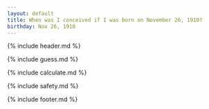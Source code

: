 ```yaml
---
layout: default
title: When was I conceived if I was born on November 26, 1910?
birthday: Nov 26, 1910
---
```


{% include header.md %}

{% include guess.md %}

{% include calculate.md %}

{% include safety.md %}

{% include footer.md %}




